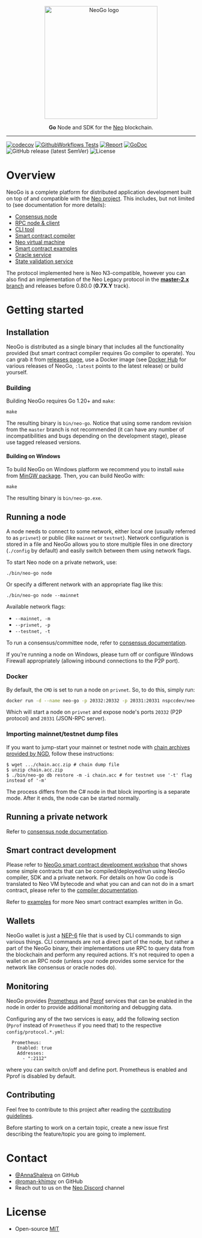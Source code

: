 <p align="center">
  <picture>
    <source media="(prefers-color-scheme: dark)" srcset="./.github/logo_dark.png">
    <source media="(prefers-color-scheme: light)" srcset="./.github/logo_light.png">
    <img src="./.github/logo_light.png"  width="300px" alt="NeoGo logo">
  </picture>
</p>
<p align="center">
  <b>Go</b> Node and SDK for the <a href="https://neo.org">Neo</a> blockchain.
</p>

<hr />

[![codecov](https://codecov.io/gh/nspcc-dev/neo-go/branch/master/graph/badge.svg)](https://codecov.io/gh/nspcc-dev/neo-go)
[![GithubWorkflows Tests](https://github.com/nspcc-dev/neo-go/actions/workflows/tests.yml/badge.svg)](https://github.com/nspcc-dev/neo-go/actions/workflows/tests.yml)
[![Report](https://goreportcard.com/badge/github.com/nspcc-dev/neo-go)](https://goreportcard.com/report/github.com/nspcc-dev/neo-go)
[![GoDoc](https://godoc.org/github.com/nspcc-dev/neo-go?status.svg)](https://godoc.org/github.com/nspcc-dev/neo-go)
![GitHub release (latest SemVer)](https://img.shields.io/github/v/release/nspcc-dev/neo-go?sort=semver)
![License](https://img.shields.io/github/license/nspcc-dev/neo-go.svg?style=popout)

# Overview

NeoGo is a complete platform for distributed application development built on
top of and compatible with the [Neo project](https://github.com/neo-project).
This includes, but not limited to (see documentation for more details):

- [Consensus node](docs/consensus.md)
- [RPC node & client](docs/rpc.md)
- [CLI tool](docs/cli.md)
- [Smart contract compiler](docs/compiler.md)
- [Neo virtual machine](docs/vm.md)
- [Smart contract examples](examples/README.md)
- [Oracle service](docs/oracle.md)
- [State validation service](docs/stateroots.md)

The protocol implemented here is Neo N3-compatible, however you can also find
an implementation of the Neo Legacy protocol in the [**master-2.x**
branch](https://github.com/nspcc-dev/neo-go/tree/master-2.x) and releases
before 0.80.0 (**0.7X.Y** track).

# Getting started

## Installation

NeoGo is distributed as a single binary that includes all the functionality
provided (but smart contract compiler requires Go compiler to operate). You
can grab it from [releases
page](https://github.com/nspcc-dev/neo-go/releases), use a Docker image (see
[Docker Hub](https://hub.docker.com/r/nspccdev/neo-go) for various releases of
NeoGo, `:latest` points to the latest release) or build yourself.

### Building

Building NeoGo requires Go 1.20+ and `make`:

```
make
```

The resulting binary is `bin/neo-go`. Notice that using some random revision
from the `master` branch is not recommended (it can have any number of
incompatibilities and bugs depending on the development stage), please use
tagged released versions.

#### Building on Windows

To build NeoGo on Windows platform we recommend you to install `make` from [MinGW
package](https://osdn.net/projects/mingw/). Then, you can build NeoGo with:

```
make
```

The resulting binary is `bin/neo-go.exe`.

## Running a node

A node needs to connect to some network, either local one (usually referred to
as `privnet`) or public (like `mainnet` or `testnet`). Network configuration
is stored in a file and NeoGo allows you to store multiple files in one
directory (`./config` by default) and easily switch between them using network
flags.

To start Neo node on a private network, use:

```
./bin/neo-go node
```

Or specify a different network with an appropriate flag like this:

```
./bin/neo-go node --mainnet
```

Available network flags:
- `--mainnet, -m`
- `--privnet, -p`
- `--testnet, -t`

To run a consensus/committee node, refer to [consensus
documentation](docs/consensus.md).

If you're running a node on Windows, please turn off or configure Windows
Firewall appropriately (allowing inbound connections to the P2P port).

### Docker

By default, the `CMD` is set to run a node on `privnet`. So, to do this, simply run:

```bash
docker run -d --name neo-go -p 20332:20332 -p 20331:20331 nspccdev/neo-go
```

Which will start a node on `privnet` and expose node's ports `20332` (P2P
protocol) and `20331` (JSON-RPC server).

### Importing mainnet/testnet dump files

If you want to jump-start your mainnet or testnet node with [chain archives
provided by NGD](https://sync.ngd.network/), follow these instructions:
```
$ wget .../chain.acc.zip # chain dump file
$ unzip chain.acc.zip
$ ./bin/neo-go db restore -m -i chain.acc # for testnet use '-t' flag instead of '-m'
```

The process differs from the C# node in that block importing is a separate
mode. After it ends, the node can be started normally.

## Running a private network

Refer to [consensus node documentation](docs/consensus.md).

## Smart contract development

Please refer to [NeoGo smart contract development
workshop](https://github.com/nspcc-dev/neo-go-sc-wrkshp) that shows some
simple contracts that can be compiled/deployed/run using NeoGo compiler, SDK
and a private network. For details on how Go code is translated to Neo VM
bytecode and what you can and can not do in a smart contract, please refer to the
[compiler documentation](docs/compiler.md).

Refer to [examples](examples/README.md) for more Neo smart contract examples
written in Go.

## Wallets

NeoGo wallet is just a
[NEP-6](https://github.com/neo-project/proposals/blob/68398d28b6932b8dd2b377d5d51bca7b0442f532/nep-6.mediawiki)
file that is used by CLI commands to sign various things. CLI commands are not
a direct part of the node, but rather a part of the NeoGo binary, their
implementations use RPC to query data from the blockchain and perform any
required actions. It's not required to open a wallet on an RPC node (unless
your node provides some service for the network like consensus or oracle nodes
do).

## Monitoring
NeoGo provides [Prometheus](https://prometheus.io/docs/guides/go-application) and
[Pprof](https://golang.org/pkg/net/http/pprof/) services that can be enabled
in the node in order to provide additional monitoring and debugging data.

Configuring any of the two services is easy, add the following section (`Pprof`
instead of `Prometheus` if you need that) to the respective `config/protocol.*.yml`:
```
  Prometheus:
    Enabled: true
    Addresses:
      - ":2112"
```
where you can switch on/off and define port. Prometheus is enabled and Pprof is disabled by default.

## Contributing

Feel free to contribute to this project after reading the
[contributing guidelines](CONTRIBUTING.md).

Before starting to work on a certain topic, create a new issue first
describing the feature/topic you are going to implement.

# Contact

- [@AnnaShaleva](https://github.com/AnnaShaleva) on GitHub
- [@roman-khimov](https://github.com/roman-khimov) on GitHub
- Reach out to us on the [Neo Discord](https://discordapp.com/invite/R8v48YA) channel

# License

- Open-source [MIT](LICENSE.md)
